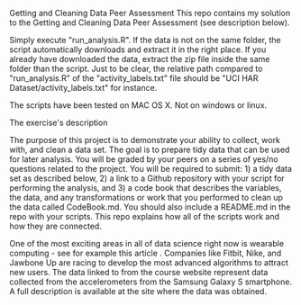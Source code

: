 Getting and Cleaning Data Peer Assessment
This repo contains my solution to the Getting and Cleaning Data Peer Assessment (see description below).

Simply execute "run_analysis.R". If the data is not on the same folder, the script automatically downloads and extract it in the right place. If you already have downloaded the data, extract the zip file inside the same folder than the script. Just to be clear, the relative path compared to "run_analysis.R" of the "activity_labels.txt" file should be "UCI HAR Dataset/activity_labels.txt" for instance.

The scripts have been tested on MAC OS X. Not on windows or linux.

The exercise's description

The purpose of this project is to demonstrate your ability to collect, work with, and clean a data set. The goal is to prepare tidy data that can be used for later analysis. You will be graded by your peers on a series of yes/no questions related to the project. You will be required to submit: 1) a tidy data set as described below, 2) a link to a Github repository with your script for performing the analysis, and 3) a code book that describes the variables, the data, and any transformations or work that you performed to clean up the data called CodeBook.md. You should also include a README.md in the repo with your scripts. This repo explains how all of the scripts work and how they are connected.

One of the most exciting areas in all of data science right now is wearable computing - see for example this article . Companies like Fitbit, Nike, and Jawbone Up are racing to develop the most advanced algorithms to attract new users. The data linked to from the course website represent data collected from the accelerometers from the Samsung Galaxy S smartphone. A full description is available at the site where the data was obtained.